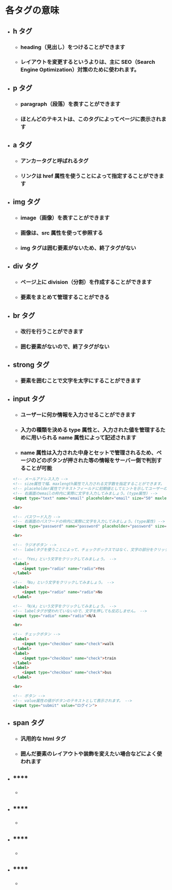 # 各タグの意味
- ## **h タグ**
  - ### heading（見出し）をつけることができます
  - ### レイアウトを変更するというよりは、主に SEO（Search Engine Optimization）対策のために使われます。
- ## **p タグ**
  - ### paragraph（段落）を表すことができます
  - ### ほとんどのテキストは、このタグによってページに表示されます
- ## **a タグ**
  - ### アンカータグと呼ばれるタグ
  - ### リンクは href 属性を使うことによって指定することができます
- ## **img タグ**
  - ### image（画像）を表すことができます
  - ### 画像は、src 属性を使って参照する
  - ### img タグは囲む要素がないため、終了タグがない
- ## **div タグ**
  - ### ページ上に division（分割）を作成することができます
  - ### 要素をまとめて管理することができる
- ## **br タグ**
  - ### 改行を行うことができます
  - ### 囲む要素がないので、終了タグがない
- ## **strong タグ**
  - ### 要素を囲むことで文字を太字にすることができます
- ## **input タグ**
  - ### ユーザーに何か情報を入力させることができます
  - ### 入力の種類を決める type 属性と、入力された値を管理するために用いられる name 属性によって記述されます
  - ### name 属性は入力された中身とセットで管理されるため、ページのどのボタンが押された等の情報をサーバー側で判別することが可能
  ```html
  <!-- メールアドレス入力 -->
  <!-- size属性で幅、maxlength属性で入力される文字数を指定することができます。 -->
  <!-- placeholder属性でテキストフィールドに初期値としてヒントを示してユーザーの操作を補助することができます。 -->
  <!-- 右画面のemailの枠内に実際に文字を入力してみましょう。(type属性) -->
  <input type="text" name="email" placeholder="email" size="50" maxlength="30">

  <br>

  <!-- パスワード入力 -->
  <!-- 右画面のパスワードの枠内に実際に文字を入力してみましょう。(type属性) -->
  <input type="password" name="password" placeholder="password" size="15" maxlength="15">

  <br>

  <!-- ラジオボタン -->
  <!-- labelタグを使うことによって、チェックボックスではなく、文字の部分をクリックしてもチェックを付けることができます。 -->

  <!-- 「Yes」という文字をクリックしてみましょう。 -->
  <label>
      <input type="radio" name="radio">Yes
  </label>

  <!-- 「No」という文字をクリックしてみましょう。 -->
  <label>
      <input type="radio" name="radio">No
  </label>

  <!-- 「N/A」という文字をクリックしてみましょう。 -->
  <!-- labelタグが使われていないので、文字を押しても反応しません。 -->
  <input type="radio" name="radio">N/A

  <br>

  <!-- チェックボタン -->
  <label>
      <input type="checkbox" name="check">walk
  </label>
  <label>
      <input type="checkbox" name="check">train
  </label>
  <label>
      <input type="checkbox" name="check">bus
  </label>

  <br>

  <!-- ボタン -->
  <!-- value属性の値がボタンのテキストとして表示されます。 -->
  <input type="submit" value="ログイン">
  ```
- ## **span タグ**
  - ### 汎用的な html タグ
  - ### 囲んだ要素のレイアウトや装飾を変えたい場合などによく使われます
- ## ****
  - ### 
- ## ****
  - ### 
- ## ****
  - ### 
- ## ****
  - ### 
